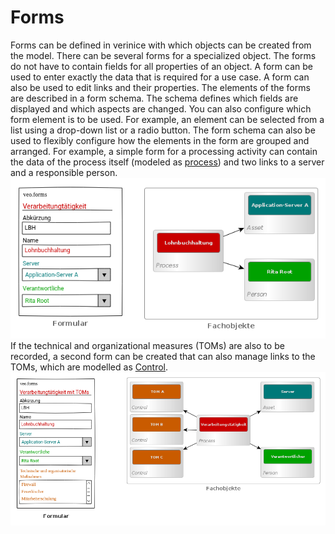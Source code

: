 <!-- © 2024 The Project Contributors - see AUTHORS.txt -->
# Forms

Forms can be defined in verinice with which objects can be created from the model. There can be several forms for a specialized object. The forms do not have to contain fields for all properties of an object. A form can be used to enter exactly the data that is required for a use case. A form can also be used to edit links and their properties. The elements of the forms are described in a form schema. The schema defines which fields are displayed and which aspects are changed. You can also configure which form element is to be used. For example, an element can be selected from a list using a drop-down list or a radio button. The form schema can also be used to flexibly configure how the elements in the form are grouped and arranged.
For example, a simple form for a processing activity can contain the data of the process itself (modeled as [process](objects#process)) and two links to a server and a responsible person.
![forms-data-VTK](  /assets/en/object-model/forms-data-VTK.png)
If the technical and organizational measures (TOMs) are also to be recorded, a second form can be created that can also manage links to the TOMs, which are modelled as [Control](objects#control).
![forms-data-VTK-TOM](  /assets/en/object-model/forms-data-VTK-TOM.png)
